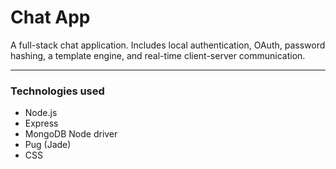 # Chat App 
A full-stack chat application. Includes local authentication, OAuth, password hashing, a template engine, and real-time client-server communication.
***  
### Technologies used
- Node.js
- Express
- MongoDB Node driver
- Pug (Jade)
- CSS